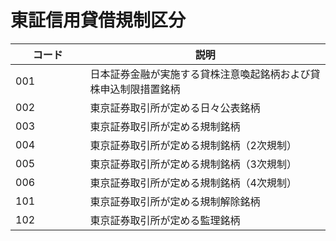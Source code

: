 # 東証信用貸借規制区分

<table><thead><tr><th width="103.5">コード</th><th>説明</th></tr></thead><tbody><tr><td>001</td><td>日本証券金融が実施する貸株注意喚起銘柄および貸株申込制限措置銘柄</td></tr><tr><td>002</td><td>東京証券取引所が定める日々公表銘柄</td></tr><tr><td>003</td><td>東京証券取引所が定める規制銘柄</td></tr><tr><td>004</td><td>東京証券取引所が定める規制銘柄（2次規制）</td></tr><tr><td>005</td><td>東京証券取引所が定める規制銘柄（3次規制）</td></tr><tr><td>006</td><td>東京証券取引所が定める規制銘柄（4次規制）</td></tr><tr><td>101</td><td>東京証券取引所が定める規制解除銘柄</td></tr><tr><td>102</td><td>東京証券取引所が定める監理銘柄</td></tr></tbody></table>
